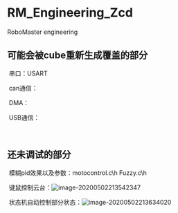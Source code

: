 # RM_Engineering_Zcd
RoboMaster engineering

## 可能会被cube重新生成覆盖的部分 ##

​	串口：USART

​	can通信：

​	DMA：

​	USB通信：

​	

## 还未调试的部分 ##

​	模糊pid效果以及参数：motocontrol.c\h 	Fuzzy.c\h

​	键鼠控制云台：![image-20200502213542347](C:\Users\lenovo\AppData\Roaming\Typora\typora-user-images\image-20200502213542347.png)

​	状态机自动控制部分状态：![image-20200502213634020](C:\Users\lenovo\AppData\Roaming\Typora\typora-user-images\image-20200502213634020.png)

